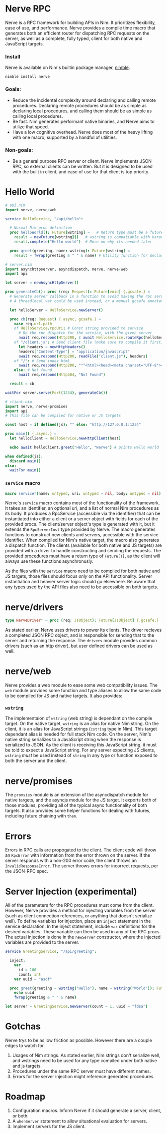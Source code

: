 # Nerve RPC
Nerve is a RPC framework for building APIs in Nim. It prioritizes flexibility, ease of use, and performance. Nerve provides a compile time macro that generates both an efficient router for dispatching RPC requests on the server, as well as a complete, fully typed, client for both native and JavaScript targets.

### Install
Nerve is available on Nim's builtin package manager, [nimble](https://github.com/nim-lang/nimble).

`nimble install nerve`

### Goals:
- Reduce the incidental complexity around declaring and calling remote procedures. Declaring remote procedures should be as simple as declaring local procedures, and calling them should be as simple as calling local procedures.
- Be fast. Nim generates performant native binaries, and Nerve aims to utilize that speed.
- Have a low cognitive overhead. Nerve does most of the heavy lifting with one macro, supported by a handful of utilities.

### Non-goals:
- Be a general purpose RPC server or client. Nerve implements JSON RPC, so external clients can be written. But it is designed to be used with the built in client, and ease of use for that client is top priority.

# Hello World
```nim
# api.nim
import nerve, nerve/web

service HelloService, "/api/hello":

  # Normal Nim proc definition
  proc helloWorld(): Future[wstring] =   # Return type must be a future 
    result = newFuture[wstring]()   # wstring is compatiable with karax's kstring
    result.complete("Hello world")  # More on why its needed later

  proc greet(greeting, name: wstring): Future[wstring] =
    result = fwrap(greeting & " " & name) # Utility function for declaring and completing a future

# server.nim
import asynchttpserver, asyncdispatch, nerve, nerve/web
import api

let server = newAsyncHttpServer()

proc generateCb(): proc (req: Request): Future[void] {.gcsafe.} =
  # Generate server callback in a function to avoid making the rpc server global
  # A threadlocal var could be used instead, or a manual gcsafe annotation

  let helloServer = HelloService.newServer()

  proc cb(req: Request) {.async, gcsafe.} =
    case req.url.path
    of HelloService.rpcUri: # Const string provided to service
      # Do the rpc dispatch for the service, with the given server
      await req.respond(Http200, $ await HelloService.routeRpc(helloServer, req.body))
    of "/client.js": # Send client file (make sure to compile it first)
      let headers = newHttpHeaders()
      headers["Content-Type"] = "application/javascript"
      await req.respond(Http200, readFile("client.js"), headers)
    of "/": # Send index html
      await req.respond(Http200, """<html><head><meta charset="UTF-8"></head><body>Testing</body><script src="client.js"></script></html>""")
    else: # Not found
      await req.respond(Http404, "Not Found")

  result = cb

waitFor server.serve(Port(1234), generateCb())

# client.nim
import nerve, nerve/promises
import api
# This file can be compiled for native or JS targets

const host = if defined(js): "" else: "http://127.0.0.1:1234"

proc main() {.async.} =
  let helloClient = HelloService.newHttpClient(host)

  echo await helloClient.greet("Hello", "Nerve") # prints Hello World

when defined(js):
  discard main()
else:
  waitFor main()
```

### `service` macro
```nim
macro service*(name: untyped, uri: untyped = nil, body: untyped = nil): untyped
```
Nerve's `service` macro contains most of the functionality of the framework. It takes an identifier, an optional uri, and a list of normal Nim procedures as its body. It produces a RpcService (accessible via the identifier) that can be instantiated into either a client or a server object with fields for each of the provided procs. The client/server object's type is generated with it, but it extends the `RpcServerInst` type provided by Nerve. The macro generates functions to construct new clients and servers, accessible with the service identifier. When compiled for Nim's native target, the macro also generates a dispatch function. The clients (available for both native and JS targets) are provided with a driver to handle constructing and sending the requests. The provided procedures must have a return type of `Future[T]`, as the client will always use these functions asynchronusly.

As the files with the `service` macro need to be compiled for both native and JS targets, those files should focus _only_ on the API functionality. Server instantiation and heavier server logic should go elsewhere. Be aware that any types used by the API files also need to be accessible on both targets.

# nerve/drivers
```nim
type NerveDriver* = proc (req: JsObject): Future[JsObject] {.gcsafe.}
```
As stated earlier, Nerve uses drivers to power its clients. The driver recieves a completed JSON RPC object, and is responsible for sending that to the server and returning the response. The `drivers` module provides common drivers (such as an http driver), but user defined drivers can be used as well.

# nerve/web
Nerve provides a web module to ease some web compatibility issues. The `web` module provides some function and type aliases to allow the same code to be compiled for JS and native targets. It also provides:

### `wstring`
The implementaion of `wstring` (web string) is dependant on the compile target. On the native target, `wstring` is an alias for native Nim string. On the client, it is an alias for JavaScript strings (`cstring` type in Nim). This target dependant alias is needed for full stack Nim code. On the server, Nim's native string serializes to a JavaScript string when the response is serialized to JSON. As the client is receiving this JavaScript string, it must be told to expect a JavaScript string. For any server expecting JS clients, `wstring` *must* be used instead of `string` in any type or function exposed to both the server and the client.

# nerve/promises
The `promsies` module is an extension of the asyncdispatch module for native targets, and the asyncjs module for the JS target. It exports both of those modules, providing all of the typical async functionality of both targets. It also provides some helper functions for dealing with futures, including future chaining with `then`.

# Errors
Errors in RPC calls are propogated to the client. The client code will throw an `RpcError` with information from the error thrown on the server. If the server responds with a non-200 error code, the client throws an `InvalidResponseError`. The server throws errors for incorrect requests, per the JSON-RPC spec.

# Server Injection (experimental)
All of the parameters for the RPC procedures must come from the client. However, Nerve provides a method for injecting variables from the server (such as client connection references, or anything that doesn't serialize well). To define variables for injection, place an `inject` statement in the service declaration. In the inject statement, include `var` definitions for the desired variables. These variable can then be used in any of the RPC procs. The actual injection is done in the `newServer` constructor, where the injected variables are provided to the server.
```nim
service GreetingService, "/api/greeting":

  inject:
    var 
      id = 100
      count: int
    var uuid = "asdf"

  proc greet(greeting = wstring("Hello"), name = wstring("World")): Future[wstring] =
    echo uuid
    fwrap(greeting & " " & name)

let server = GreetingService.newServer(count = 1, uuid = "fdsa")
```

# Gotchas
Nerve trys to be as low friction as possible. However there are a couple edges to watch for.
1) Usages of Nim strings. As stated earlier, Nim strings don't serialize well, and wstrings need to be used for any type compiled under both native and js targets.
2) Procedures under the same RPC server must have different names.
3) Errors for the server injection might reference generated procedures.

# Roadmap
1) Configuration macros. Inform Nerve if it should generate a server, client, or both.
2) A `whenServer` statement to allow situational evaluation for servers.
3) Implement servers for the JS client.

